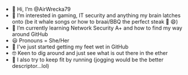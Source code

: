 - 👋 Hi, I’m @AirWrecka79
- 👀 I’m interested in gaming, IT security and anything my brain latches onto 
(be it whale songs or how to braai/BBQ the perfect steak 🥩 😄) 
- 🌱 I’m currently learning Network Security A+ and how to find my way around GitHub
- 😃 Pronouns = She/Her
- 🔰 I've just started getting my feet wet in GitHub
- 🤓 Keen to dig around and just see what is out there in the ether 
- 🏃 I also try to keep fit by running (jogging would be the better descriptor...lol)

<!---
AirWrecka79/AirWrecka79 is a ✨ special ✨ repository because its `README.md` (this file) appears on your GitHub profile.
You can click the Preview link to take a look at your changes.
--->
